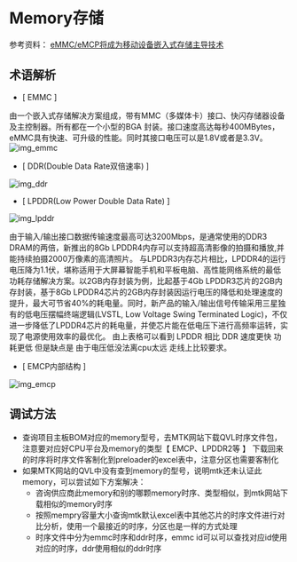 # Memory存储

参考资料：
[eMMC/eMCP将成为移动设备嵌入式存储主导技术](http://blog.fang.com/39645797/16299159/articledetail.htm)

## 术语解析

- [ EMMC ]

由一个嵌入式存储解决方案组成，带有MMC（多媒体卡）接口、快闪存储器设备及主控制器。所有都在一个小型的BGA 封装。接口速度高达每秒400MBytes，eMMC具有快速、可升级的性能。同时其接口电压可以是1.8V或者是3.3V。
![img_emmc](img/1F30CC48-68E1-4827-A140-2F490F81130B.png)

- [ DDR(Double Data Rate双倍速率) ]

![img_ddr](img/E67633D9-91C0-4D60-A0F7-D3561DF40716.png)

- [ LPDDR(Low Power Double Data Rate) ]

![img_lpddr](img/ECCCCFEF-DED1-44D4-93CF-0B409646DEF7.png)

由于输入/输出接口数据传输速度最高可达3200Mbps，是通常使用的DDR3 DRAM的两倍，新推出的8Gb LPDDR4内存可以支持超高清影像的拍摄和播放,并能持续拍摄2000万像素的高清照片。
与LPDDR3内存芯片相比，LPDDR4的运行电压降为1.1伏，堪称适用于大屏幕智能手机和平板电脑、高性能网络系统的最低功耗存储解决方案。以2GB内存封装为例，比起基于4Gb LPDDR3芯片的2GB内存封装，基于8Gb LPDDR4芯片的2GB内存封装因运行电压的降低和处理速度的提升，最大可节省40%的耗电量。同时，新产品的输入/输出信号传输采用三星独有的低电压摆幅终端逻辑(LVSTL, Low Voltage Swing Terminated Logic)，不仅进一步降低了LPDDR4芯片的耗电量，并使芯片能在低电压下进行高频率运转，实现了电源使用效率的最优化。
由上表格可以看到 LPDDR 相比 DDR 速度更快 功耗更低 但是缺点是 由于电压低没法离cpu太远 走线上比较要求。

- [ EMCP内部结构 ]

![img_emcp](img/20200427113408952.png)

## 调试方法

- 查询项目主板BOM对应的memory型号，去MTK网站下载QVL时序文件包，注意要对应好CPU平台及memory的类型【 EMCP、LPDDR2等 】
下载回来的时序将时序文件客制化到preloader的excel表中，注意分区也需要客制化
- 如果MTK网站的QVL中没有查到memory的型号，说明mtk还未认证此memory，可以尝试如下方案解决：
  - 咨询供应商此memory和别的哪颗memory时序、类型相似，到mtk网站下载相似的memory时序
  - 按照mempry容量大小查询mtk默认excel表中其他芯片的时序文件进行对比分析，使用一个最接近的时序，分区也是一样的方式处理
  - 时序文件中分为emmc时序和ddr时序，emmc id可以可以查找对应id使用对应的时序，ddr使用相似的ddr时序


